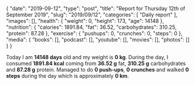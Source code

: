 {
    "date": "2019-09-12",
    "type": "post",
    "title": "Report for Thursday 12th of September 2019",
    "slug": "2019\/09\/12",
    "categories": [
        "Daily report"
    ],
    "images": [],
    "health": {
        "weight": 0,
        "height": 173,
        "age": 14148
    },
    "nutrition": {
        "calories": 1891.84,
        "fat": 36.52,
        "carbohydrates": 310.25,
        "protein": 87.28
    },
    "exercise": {
        "pushups": 0,
        "crunches": 0,
        "steps": 0
    },
    "media": {
        "books": [],
        "podcast": [],
        "youtube": [],
        "movies": [],
        "photos": []
    }
}

Today I am <strong>14148 days</strong> old and my weight is <strong>0 kg</strong>. During the day, I consumed <strong>1891.84 kcal</strong> coming from <strong>36.52 g</strong> fat, <strong>310.25 g</strong> carbohydrates and <strong>87.28 g</strong> protein. Managed to do <strong>0 push-ups</strong>, <strong>0 crunches</strong> and walked <strong>0 steps</strong> during the day which is approximately <strong>0 km</strong>.